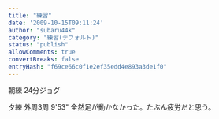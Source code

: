 ```yaml
---
title: "練習"
date: '2009-10-15T09:11:24'
author: "subaru44k"
category: "練習(デフォルト)"
status: "publish"
allowComments: true
convertBreaks: false
entryHash: "f69ce66c0f1e2ef35edd4e893a3de1f0"
---
```

朝練 24分ジョグ

夕練 外周3周
9'53"
全然足が動かなかった。たぶん疲労だと思う。
